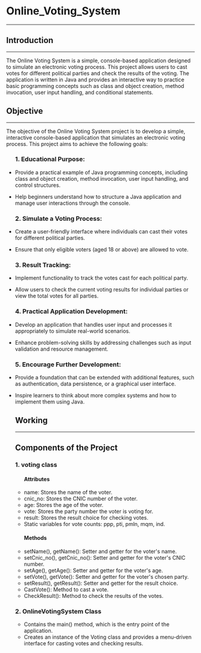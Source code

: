 # Online_Voting_System
<hr>
<h2>Introduction</h2>
<hr>
<p>The Online Voting System is a simple, console-based application designed to simulate an electronic voting process. This project allows users to cast votes for different political parties and check the results of the voting. The application is written in Java and provides an interactive way to practice basic programming concepts such as class and object creation, method invocation, user input handling, and conditional statements.</p>
<h2>Objective</h2>
<hr>
<p>The objective of the Online Voting System project is to develop a simple, interactive console-based application that simulates an electronic voting process. This project aims to achieve the following goals:</p>
<ul>
    <h3>1. Educational Purpose:</h3>
    <li><p>Provide a practical example of Java programming concepts, including class and object creation, method invocation, user input handling, and control structures.</p></li>
    <li><p>Help beginners understand how to structure a Java application and manage user interactions through the console.</p></li>
    <h3>2. Simulate a Voting Process:</h3>
    <li><p>Create a user-friendly interface where individuals can cast their votes for different political parties.</p></li>
    <li><p>Ensure that only eligible voters (aged 18 or above) are allowed to vote.</p></li>
    <h3>3. Result Tracking:</h3>
    <li><p>Implement functionality to track the votes cast for each political party.</p></li>
    <li><p>Allow users to check the current voting results for individual parties or view the total votes for all parties.</p></li>
    <h3>4. Practical Application Development:</h3>
    <li><p>Develop an application that handles user input and processes it appropriately to simulate real-world scenarios.</p></li>
    <li><p>Enhance problem-solving skills by addressing challenges such as input validation and resource management.
    </p></li>
    <h3>5. Encourage Further Development:</h3>
    <li><p>Provide a foundation that can be extended with additional features, such as authentication, data persistence, or a graphical user interface.</p></li>
    <li><p>Inspire learners to think about more complex systems and how to implement them using Java.</p></li>
    <h2>Working</h2>
    <hr>
    <h2>Components of the Project</h2>
    <h3>1. voting class</h3>
    <ul>
        <h4><b>Attributes</b></h4>
            <li>name: Stores the name of the voter.</li>
            <li>cnic_no: Stores the CNIC number of the voter.</li>
            <li>age: Stores the age of the voter.</li>
            <li>vote: Stores the party number the voter is voting for.</li>
            <li>result: Stores the result choice for checking votes.</li>
            <li>Static variables for vote counts: ppp, pti, pmln, mqm, ind.</li>
        <h4><b>Methods</b></h4>
            <li>setName(), getName(): Setter and getter for the voter's name.</li>
            <li>setCnic_no(), getCnic_no(): Setter and getter for the voter's CNIC number.</li>
            <li>setAge(), getAge(): Setter and getter for the voter's age.</li>
            <li>setVote(), getVote(): Setter and getter for the voter's chosen party.</li>
            <li>setResult(), getResult(): Setter and getter for the result choice.</li>
            <li>CastVote(): Method to cast a vote.</li>
            <li>CheckResult(): Method to check the results of the votes.</li>
    </ul>
    <h3>2. OnlineVotingSystem Class</h3>
    <ul>
        <li>Contains the main() method, which is the entry point of the application.</li>
        <li>Creates an instance of the Voting class and provides a menu-driven interface for casting votes and checking results.</li>
    </ul>
    

